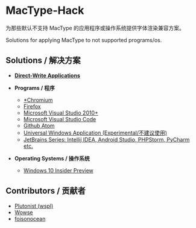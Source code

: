 # MacType-Hack
为那些默认不支持 MacType 的应用程序或操作系统提供字体渲染兼容方案。

Solutions for applying MacType to not supported programs/os.

## Solutions / 解决方案

* [**Direct-Write Applications**](https://github.com/wspl/mactype-hack/blob/master/direct-write.md)

* **Programs / 程序**

  * [*Chromium](chromium.md)
  * [Firefox](firefox.md)
  * [Microsoft Visual Studio 2010+](https://www.textarea.com/simodorg/solve-mactype-doesnt-work-in-visual-studio-2015-251/)
  * [Microsoft Visual Studio Code](vscode.md)
  * [Github Atom](atom.md)
  * [Universal Windows Application (Experimental/不建议使用)](http://tieba.baidu.com/p/4040192792)
  * [JetBrains Series: Intellij IDEA, Android Studio, PHPStorm, PyCharm etc.](jetbrains.md)


* **Operating Systems / 操作系统**

  * [Windows 10 Insider Preview](win10.md)

## Contributors / 贡献者

* [Plutonist (wspl)](https://github.com/wspl)
* [Wowse](https://github.com/wowse)
* [foisonocean](https://github.com/foisonocean)
